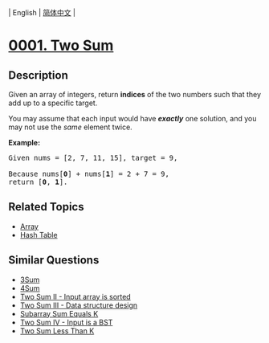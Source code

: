 
| English | [简体中文](README.md) |

# [0001. Two Sum](https://leetcode-cn.com/problems/two-sum/)

## Description

<p>Given an array of integers, return <strong>indices</strong> of the two numbers such that they add up to a specific target.</p>

<p>You may assume that each input would have <strong><em>exactly</em></strong> one solution, and you may not use the <em>same</em> element twice.</p>

<p><strong>Example:</strong></p>

<pre>
Given nums = [2, 7, 11, 15], target = 9,

Because nums[<strong>0</strong>] + nums[<strong>1</strong>] = 2 + 7 = 9,
return [<strong>0</strong>, <strong>1</strong>].
</pre>


## Related Topics

- [Array](https://leetcode-cn.com/tag/array)
- [Hash Table](https://leetcode-cn.com/tag/hash-table)

## Similar Questions

- [3Sum](../3sum/README_EN.md)
- [4Sum](../4sum/README_EN.md)
- [Two Sum II - Input array is sorted](../two-sum-ii-input-array-is-sorted/README_EN.md)
- [Two Sum III - Data structure design](../two-sum-iii-data-structure-design/README_EN.md)
- [Subarray Sum Equals K](../subarray-sum-equals-k/README_EN.md)
- [Two Sum IV - Input is a BST](../two-sum-iv-input-is-a-bst/README_EN.md)
- [Two Sum Less Than K](../two-sum-less-than-k/README_EN.md)
